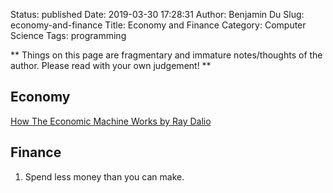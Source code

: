 Status: published
Date: 2019-03-30 17:28:31
Author: Benjamin Du
Slug: economy-and-finance
Title: Economy and Finance
Category: Computer Science
Tags: programming

**
Things on this page are fragmentary and immature notes/thoughts of the author.
Please read with your own judgement!
**


## Economy

[How The Economic Machine Works by Ray Dalio](https://www.youtube.com/watch?v=PHe0bXAIuk0)


## Finance 

1. Spend less money than you can make.